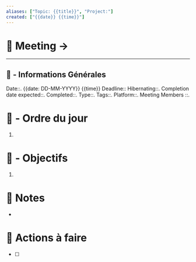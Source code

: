 ```yaml
---
aliases: ["Topic: {{title}}", "Project:"]
created: ["{{date}} {{time}}"]
---
```

# 🚀 Meeting -> 

---
## 📢 - Informations Générales
Date::. {{date: DD-MM-YYYY}} {{time}}
Deadline::
Hibernating::.
Completion date expected::.
Completed::.
Type::.
Tags::.
Platform::.
Meeting Members ::.

# 📅 - Ordre du jour
1. 
# 🎯 - Objectifs
1. 
# 📝 Notes
- 

# 💠 Actions à faire
- [ ] 
